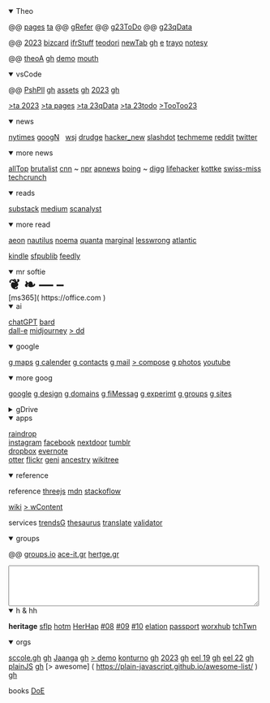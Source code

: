 <details class=box open><summary title="2022-10-06" >Theo</summary>

@@ [pages]( https://theo-armour.github.io/pages/ ) [ta]( https://github.com/theo-armour)
@@ [gRefer]( https://github.com/theo-armour/reference)
@@ [g23ToDo]( https://github.com/theo-armour/2023-todo)
@@ [g23qData]( https://github.com/theo-armour/2023-qdata/)

@@ [2023]( https://github.com/theo-armour/2023/)
[bizcard]( https://theo-armour.github.io/2023/about/business-card.html )
[ifrStuff](https://theo-armour.github.io/2023/apps/iframe-stuff)
[teodori](https://theo-armour.github.io/qdata/apps/teodori)
[newTab]( https://theo-armour.github.io/2023/apps/newww-tab/ ) [gh]( https://github.com/theo-armour/2023/tree/master/apps/newww-tab ) [e]( https://github.com/theo-armour/2023/edit/main/apps/newww-tab/2023-01-08/new-tab-content.md )
[trayo](https://theo-armour.github.io/2023/apps/trayo/)
[notesy](https://theo-armour.github.io/2023/apps/notesy)


@@ [theoA]( https://theo-armour.github.io/ ) [gh]( https://github.com/theo-armour/theo-armour.github.io )
[demo]( https://theo-armour.github.io/2021/demo-reel/v-2021-08-31/iframe-carousel-r1.html )
[mouth]( https://theo-armour.github.io/mouth-stl-2022/simple-stl )

<details open><summary>vsCode</summary>

@@ [PshPll]( https://pushme-pullyou.github.io/ ) [gh]( https://github.com/pushme-pullyou/ )
[assets]( https://pushme-pullyou.github.io/assets/ ) [gh]( https://github.com/pushme-pullyou/assets/ )
[2023]( https://pushme-pullyou.github.io/2023/ "TooToo") [gh]( https://github.com/pushme-pullyou/2023/ )

[&gt;ta 2023]( https://vscode.dev/github/theo-armour/2023 )
[&gt;ta pages]( https://vscode.dev/github/theo-armour/pages )
[&gt;ta 23qData]( https://vscode.dev/github/theo-armour/2023-qdata )
[&gt;ta 23todo]( https://vscode.dev/github/theo-armour/2023-todo )
[&gt;TooToo23]( https://vscode.dev/github/pushme-pullyou/tootoo-2023/ )

</details>

</details>


<!-- NEWS -->

<details class=box open><summary>news</summary>

[nytimes]( https://nytimes.com/ )
[googN]( https://news.google.com/ ) &nbsp; [wsj]( https://www.wsj.com/ )
[drudge]( https://drudgereport.com )
[hacker_new]( https://news.ycombinator.com/ )
[slashdot]( https://slashdot.org/ )
[techmeme]( https://techmeme.com )
[reddit]( https://reddit.com )
[twitter]( https://twitter.com/ )

<details open><summary>more news</summary>

[allTop]( https://alltop.com/ )
[brutalist]( https://brutalist.report/ )
[cnn]( https://lite.cnn.io ) ~ [npr]( https://text.npr.org/ )
[apnews]( https://apnews.com )
[boing]( https://boingboing.net/blog/ ) ~ [digg]( https://digg.com/ )
[lifehacker]( https://lifehacker.com/ )
[kottke]( https://kottke.org )
[swiss-miss]( https://swiss-miss.com )
[techcrunch]( https://techcrunch.com )

</details>

</details>



<details class=box open><summary>reads</summary>

[substack](https://substack.com/inbox)
[medium]( https://medium.com/ )
[scanalyst]( https://scanalyst.fourmilab.ch/ )

<details open><summary>more read</summary>

[aeon](https://aeon.co/)
[nautilus](https://nautil.us/)
[noema]( https://www.noemamag.com/)
[quanta]( https://www.quantamagazine.org/)
[marginal]( https://www.themarginalian.org/ )
[lesswrong]( https://www.lesswrong.com/ )
[atlantic]( https://www.theatlantic.com/)

[kindle]( https://read.amazon.com/kindle-library )
[sfpublib]( https://sfpl.org/)
[feedly]( https://feedly.com/ )

</details>

</details>




<details class=box open><summary>mr softie</summary>

<h1 style="margin:0;">❦ ❧ &mdash; &ndash; </h1>
[ms365]( https://office.com )

<details open><summary>ai</summary>

[chatGPT]( https://chat.openai.com/chat )
[bard]( https://bard.google.com/ )
<br>
[dall-e]( https://labs.openai.com/ )
[midjourney]( https://www.midjourney.com/app/ )
[> dd]( https://discord.com/channels/662267976984297473/@home )

 </details>

</details>


<details class=box open><summary>google</summary>

[g maps]( https://google.com/maps/ )
[g calender]( https://calendar.google.com/ )
[g contacts]( https://contacts.google.com/ )
[g mail]( https://mail.google.com/mail/u/0/?tab=mm#inbox )
[> compose]( https://mail.google.com/mail/?view=cm&amp;fs=1&amp;tf=1 )
[g photos]( https://photos.google.com/ )
[youtube]( https://youtube.com/ )

<details open><summary>more goog</summary>

[google]( https://google.com/ )
[g design]( https://design.google/ )
[g domains]( https://domains.google/ )
[g fiMessag]( https://messages.google.com/web/voicemail )
[g experimt]( https://experiments.withgoogle.com/experiments )
[g groups]( https://groups.google.com/ )
[g sites]( https://sites.google.com/ )

</details>


<!-- gDrive -->


<details ><summary>gDrive</summary>

@@ [g drive]( https://drive.google.com/?authuser=0#my-drive )
[> stars]( https://drive.google.com/drive/starred)
[> theo22]( https://drive.google.com/drive/folders/15KhLE7zV4TZhqu4d89x9K-HrubUm6rxV )
[> ace-it22]( https://drive.google.com/drive/folders/0B0g809SWki8tMjcwM2IwNjItNDk3ZC00NzhiLTk0NDEtZDYxZjJiYWRhMTU5 )
[> heritage]( https://drive.google.com/drive/folders/15M2I16bU8Tt5-w5EOLBiCmUiI1Wm2phD )
[> my sdg]( https://docs.google.com/document/d/1YsbP8hE83vkrvW-bmjmXNcfxtKYjQh1IhKUuDCaBfyE/edit# )
[> eel]( https://drive.google.com/drive/folders/1Qg5BGI1jeWAiwPyHnWpF_aIawiI7qvAO )

[scc eel]( https://drive.google.com/drive/folders/1_jB0axW28CIvjH0gTW44T9fSOxkl8frC )

gDrive ta22 h
[heritage]( https://drive.google.com/drive/folders/15M2I16bU8Tt5-w5EOLBiCmUiI1Wm2phD )
[> resiSS]( https://docs.google.com/spreadsheets/d/1BtqRUotYqAKiJSTiir5h4sLrTfMFg8XdtWvn46DYti8/edit#gid=1362604872 )
hh
[> folder]( https://drive.google.com/drive/folders/1MqjSUaIlRb7zjYd3886tlCMAQ0-Xk0Nk )
[> refman]( https://docs.google.com/document/d/1oO8sRRqVAj7g4FI-beDok11l9t590svvMwLJt5VUg5s )
[> 08]( https://docs.google.com/document/d/1iI9j5Ort73PLMPnUndQc7JEpPYQtoD3TickliqqSTb0/edit ) [> 09]( https://docs.google.com/document/d/1dC7MseGDhCl2x1fEOtmhGxenrMsGGxS9GR2dwJ-qDX8/edit )
[> 10]( https://docs.google.com/document/d/1Es--zDC4I4XYoklRJnSuMyhS1iggsuK2Y1KDTdHAMNQ/edit )

</details>

</details>


<!-- apps-->

<details class=box open><summary>apps</summary>

[raindrop]( https://app.raindrop.io/my/-1)
<br>
[instagram]( https://instagram.com/ )
[facebook]( https://facebook.com/ )
[nextdoor]( https://nextdoor.com/ )
[tumblr]( https://tumblr.com/ )
<br>
[dropbox]( https://dropbox.com/home )
[evernote]( https://evernote.com/Home.action )
<br>
[otter]( https://otter.ai/ )
[flickr]( https://flickr.com/ )
[geni]( https://geni.com/family-tree/index/6000000004118029730 )
[ancestry]( https://www.ancestry.com/ )
[wikitree]( https://www.wikitree.com/wiki/Main_Page )


</details>

<details class=box open><summary>reference</summary>

reference
[threejs]( https://threejs.org )
[mdn]( https://developer.mozilla.org/en-US/ )
[stackoflow]( https://stackoverflow.com/ )

[wiki]( https://en.wikipedia.org )
[> wContent]( https://en.wikipedia.org/wiki/Wikipedia:Contents/Categories )

services
[trendsG]( https://trends.google.com/trends/?geo=US )
[thesaurus]( https://thesaurus.com )
[translate]( https://translate.google.com/ )
[validator]( https://validator.w3.org/ )

</details>



<details class=box open><summary>groups</summary>

@@ [groups.io]( https://groups.io/groups )
[ace-it.gr]( https://ace-it.groups.io/ )
[hertge.gr]( https://heritage.groups.io/g/residents/messages )

<textarea style="height:5rem;width:98%"></textarea>

<details open><summary>h & hh</summary>

<b>heritage</b>
[sflp]( https://en.wikipedia.org/wiki/Draft:San_Francisco_Ladies_Protection_and_Relief_Society )
[hotm]( https://heritageonthemarina.org/ )
[HerHap]( https://heritage-happenings.github.io/ )
[#08]( https://heritage-happenings.github.io/happenings-issues/2022/2022-08-heritage-happenings.pdf ) [#09]( https://heritage-happenings.github.io/happenings-issues/2022/2022-09-heritage-happenings.pdf )
[#10]( https://heritage-happenings.github.io/happenings-issues/2022/2022-10-heritage-happenings.pdf )
[elation]( https://app.elationpassport.com/passport/login/ )
[passport]( https://elationhealth.com/patient-passport/ )
[worxhub]( https://theheritagesf.theworxhub.com/Dashboard )
[tchTwn]( https://www.residentapps.com/ )


</details>

</details>

<!-- Heritage -->





<!-- ORGS -->


<details class=box open> <summary>orgs</summary>

[sccole.gh]( https://stephen-charles-cole.github.io/ ) [gh]( https://github.com/stephen-charles-cole )
[Jaanga]( http://jaanga.github.io/ ) [gh]( https://github.com/jaanga/jaanga.github.io/)
[> demo]( https://jaanga.github.io/demo/ )
[konturno]( https://konturno.github.io/ ) [gh]( https://github.com/konturno/konturno.github.io/ )
[2023]( https://konturno.github.io/2023 ) [gh]( https://github.com/konturno/konturno.github.io/2023 )
[eel 19]( https://evereverland.github.io/2019) [gh]( https://github.com/evereverland/2019 )
[eel 22]( https://evereverland.github.io ) [gh]( https://github.com/evereverland/evereverland.github.io )
[plainJS]( https://plain-javascript.github.io ) [gh]( https://github.com/plain-JavaScript/plain-JavaScript.github.io)
[> awesome] ( https://plain-javascript.github.io/awesome-list/ ) [gh]( https://github.com/plain-JavaScript/awesome-list )

books
[DoE]( file:///C:/Users/tarmo/OneDrive/Documents/GitHub/theo-armour-reference/books/The-Dawn-of-Everything-by-David-Graeber-David-Wengrow-z-lib.-zmbbo.pdf )

 </details>



<!--

games wordle sb cw
[wordle]( https://nytimes.com/games/wordle/index.html )
[spell-bee]( https://nytimes.com/puzzles/spelling-bee )
[cross-word]( https://nytimes.com/crosswords/game/mini )
[2nd guess]( https://real-statistics.com/wordle-strategy/best-first-two-guesses-wordle/ "slate" )
[2nd mit]( http://wordle-page.s3-website-us-east-1.amazonaws.com/ )
[word-tips]( https://word.tips/wordle/ )
[wordleBot]( https://nytimes.com/interactive/2022/upshot/wordle-bot.html )

-->